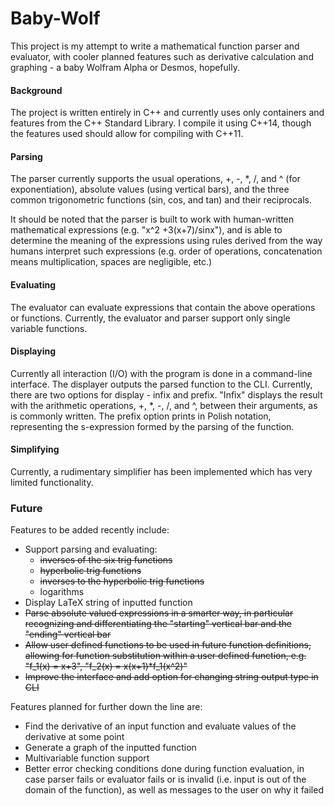 # Baby-Wolf
This project is my attempt to write a mathematical function parser and evaluator, with cooler planned features such as derivative calculation and graphing - a baby Wolfram Alpha or Desmos, hopefully. 

#### Background ####
The project is written entirely in C++ and currently uses only containers and features from the C++ Standard Library. I compile it using C++14, though the features used should allow for compiling with C++11.

#### Parsing ####
The parser currently supports the usual operations, +, -, *, /, and ^ (for exponentiation), absolute values (using vertical bars), and the three common trigonometric functions (sin, cos, and tan) and their reciprocals. 

It should be noted that the parser is built to work with human-written mathematical expressions (e.g. "x^2 +3(x+7)/sinx"), and is able to determine the meaning of the expressions using rules derived from the way humans interpret such expressions (e.g. order of operations, concatenation means multiplication, spaces are negligible, etc.) 

#### Evaluating ####
The evaluator can evaluate expressions that contain the above operations or functions. Currently, the evaluator and parser support only single variable functions.

#### Displaying ####
Currently all interaction (I/O) with the program is done in a command-line interface. The displayer outputs the parsed function to the CLI. Currently, there are two options for display - infix and prefix. "Infix" displays the result with the arithmetic operations, +, *, -, /, and ^, between their arguments, as is commonly written. The prefix option prints in Polish notation, representing the s-expression formed by the parsing of the function.   

#### Simplifying ####
Currently, a rudimentary simplifier has been implemented which has very limited functionality. 

### Future ###
Features to be added recently include: 
- Support parsing and evaluating: 
  - ~~inverses of the six trig functions~~
  - ~~hyperbolic trig functions~~
  - ~~inverses to the hyperbolic trig functions~~
  - logarithms
- Display LaTeX string of inputted function
- ~~Parse absolute valued expressions in a smarter way, in particular recognizing and differentiating the "starting" vertical bar and the "ending" vertical bar~~
- ~~Allow user defined functions to be used in future function definitions, allowing for function substitution within a user defined function, e.g. "f_1(x) = x+3", "f_2(x) = x(x+1)*f_1(x^2)"~~
- ~~Improve the interface and add option for changing string output type in CLI~~


Features planned for further down the line are:
- Find the derivative of an input function and evaluate values of the derivative at some point
- Generate a graph of the inputted function 
- Multivariable function support
- Better error checking conditions done during function evaluation, in case parser fails or evaluator fails or is invalid (i.e. input is out of the domain of the function), as well as messages to the user on why it failed
